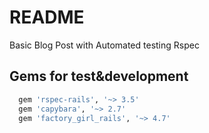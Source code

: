 # README

Basic Blog Post with Automated testing Rspec

## Gems for test&development

```ruby
  gem 'rspec-rails', '~> 3.5'
  gem 'capybara', '~> 2.7'
  gem 'factory_girl_rails', '~> 4.7'
  ```

